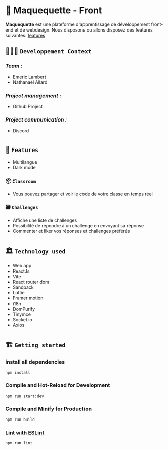 # 🚀 Maquequette - Front

**Maquequette** est une plateforme d'apprentissage de développement front-end et de webdesign.
Nous disposons ou allons disposez des features suivantes: [features](#-features)


## 🧑🏽‍💻 `Developpement Context`

### _Team :_

- Emeric Lambert
- Nathanaël Allard

### _Project management :_

- Github Project

### _Project communication :_

- Discord

#

## 🧱 `Features`

- Multilangue
- Dark mode

### 📦 `Classroom`

- Vous pouvez partager et voir le code de votre classe en temps réel

### 🗃️ `Challenges`

- Affiche une liste de challenges
- Possibilité de répondre à un challenge en envoyant sa réponse
- Commenter et liker vos réponses et challenges préférés

#

## 🏛️ `Technology used`

- Web app
- ReactJs
- Vite
- React router dom
- Sandpack
- Lottie
- Framer motion
- i18n
- DomPurify
- Tinymce
- Socket.io
- Axios

#

## 🏗️ `Getting started`

### install all dependencies

```sh
npm install
```

### Compile and Hot-Reload for Development

```sh
npm run start:dev
```

### Compile and Minify for Production

```sh
npm run build
```

### Lint with [ESLint](https://eslint.org/)

```sh
npm run lint
```
